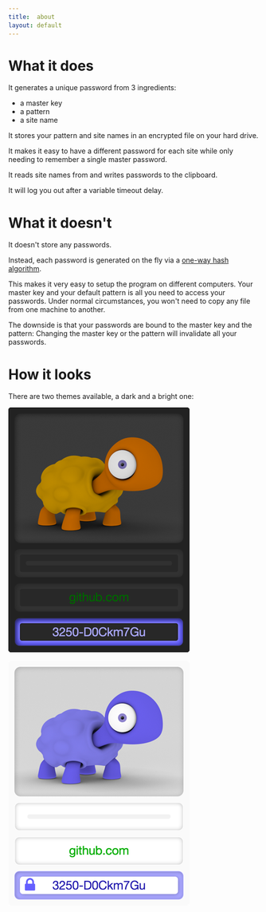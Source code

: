 ```yaml
---
title:  about
layout: default
---
```


# What it does

It generates a unique password from 3 ingredients:

- a master key
- a pattern 
- a site name

It stores your pattern and site names in an encrypted file on your hard drive.

It makes it easy to have a different password for each site while only needing to remember a single master password.

It reads site names from and writes passwords to the clipboard.

It will log you out after a variable timeout delay.

# What it doesn't

It doesn't store any passwords.

Instead, each password is generated on the fly via a [one-way hash algorithm](https://en.wikipedia.org/wiki/Cryptographic_hash_function).

This makes it very easy to setup the program on different computers. 
Your master key and your default pattern is all you need to access your passwords.
Under normal circumstances, you won't need to copy any file from one machine to another.

The downside is that your passwords are bound to the master key and the pattern:
Changing the master key or the pattern will invalidate all your passwords.

# How it looks

There are two themes available, a dark and a bright one:

![site](img/site.png)

![site](img/site-bright.png)
